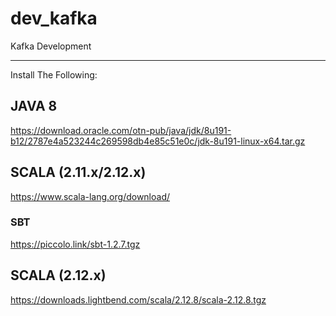 # dev_kafka
Kafka Development

- - -
Install The Following:

## JAVA 8
https://download.oracle.com/otn-pub/java/jdk/8u191-b12/2787e4a523244c269598db4e85c51e0c/jdk-8u191-linux-x64.tar.gz
## SCALA (2.11.x/2.12.x)
https://www.scala-lang.org/download/
### SBT
https://piccolo.link/sbt-1.2.7.tgz

## SCALA (2.12.x)
https://downloads.lightbend.com/scala/2.12.8/scala-2.12.8.tgz
